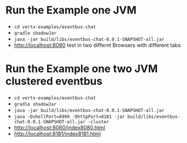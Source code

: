 # Run the Example one JVM
* `cd vertx-examples/eventbus-chat`
* `gradle shadowJar`
* `java -jar build/libs/eventbus-chat-0.0.1-SNAPSHOT-all.jar`
* <http://localhost:8080> test in two differnt Browsers with different tabs

# Run the Example one two JVM clustered eventbus
* `cd vertx-examples/eventbus-chat`
* `gradle shadowJar`
* `java -jar build/libs/eventbus-chat-0.0.1-SNAPSHOT-all.jar`
* `java -DshellPort=8999 -DhttpPort=8181 -jar build/libs/eventbus-chat-0.0.1-SNAPSHOT-all.jar -cluster`
* <http://localhost:8080/index8080.html> 
* <http://localhost:8181/index8181.html>
